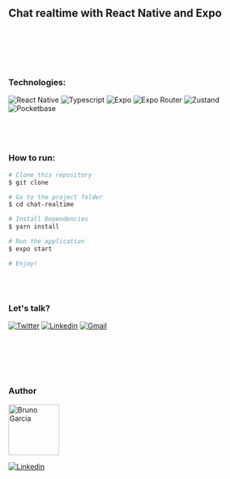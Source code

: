 ## Chat realtime with React Native and Expo

<br />

#

<br />

### Technologies:
  <img src="https://img.shields.io/badge/React%20Native-0.71.8-0077B5?style=flat-square&logo=react&logoColor=white" alt="React Native" />
  <img src="https://img.shields.io/badge/Typescript-4.9.4-0077B5?style=flat-square&logo=typescript&logoColor=white" alt="Typescript" />
  <img src="https://img.shields.io/badge/Expo-48.0.15-0077B5?style=flat-square&logo=expo&logoColor=white" alt="Expo" />
  <img src="https://img.shields.io/badge/Expo%20Router-1.5.3-0077B5?style=flat-square&logo=expo&logoColor=white" alt="Expo Router" />
  <img src="https://img.shields.io/badge/Zustand-4.3.8-0077B5?style=flat-square&logo=zustand&logoColor=white" alt="Zustand" />
  <img src="https://img.shields.io/badge/Pocketbase-0.15.0-0077B5?style=flat-square&logo=pocketbase&logoColor=white"
  alt="Pocketbase" />
  
<br />

#

<br />


### How to run:
<!-- coloque o código abaixo -->
```bash
# Clone this repository
$ git clone

# Go to the project folder
$ cd chat-realtime

# Install Dependencies
$ yarn install

# Run the application
$ expo start

# Enjoy!
```
<br />

#


### Let's talk?

[![Twitter](https://img.shields.io/badge/Twitter-1DA1F2?style=for-the-badge&logo=twitter&logoColor=white)](https://twitter.com/brunowgarcia)
[![Linkedin](https://img.shields.io/badge/LinkedIn-0077B5?style=for-the-badge&logo=linkedin&logoColor=white)](https://www.linkedin.com/in/brunowilliang/)
[![Gmail](https://img.shields.io/badge/Mail-0077B5?style=for-the-badge&logo=gmail&logoColor=white)](mailto:eu@brunowillian.com)

<br />

#

<br />

### Author
<img src="https://avatars.githubusercontent.com/brunowilliang" alt="Bruno Garcia" width="100px" />
<br/>

[![Linkedin](https://img.shields.io/badge/Bruno-author-0077B5?style=for-the-badge&logo=github&logoColor=white)](https://github.com/Brunowilliang/)